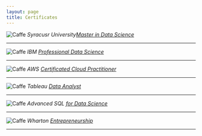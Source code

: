 ```yaml
---
layout: page
title: Certificates
---
```



![Caffe]({{site.baseurl}}/images/ads.png)
*Syracusr University[Master in Data Science](https://www.linkedin.com/in/chenghao-wu-65475917a/detail/overlay-view/urn:li:fsd_profileTreasuryMedia:(ACoAACp4SWABh4XWYduHFo9KqGXVrpc8OXw6YgA,1635455558319)/)*

***

![Caffe]({{site.baseurl}}/images/ibm.jfif)
*IBM [Professional Data Science](https://www.coursera.org/account/accomplishments/professional-cert/FT9QCFTCU98S?utm_source=link&utm_medium=certificate&utm_content=cert_image&utm_campaign=pdf_header_button&utm_product=prof)*

***

![Caffe]({{site.baseurl}}/images/aws.png)
*AWS [Certificated Cloud Practitioner](https://www.credly.com/badges/4d42b753-74ac-4b27-9959-1a65ca3991a3/linked_in_profile)*

***

![Caffe]({{site.baseurl}}/images/tableau.jfif)
*Tableau [Data Analyst](https://www.credly.com/badges/68d55236-10b9-422d-a950-b3938f828ce0?source=linked_in_profile)*

***

![Caffe]({{site.baseurl}}/images/sql.png)
*Advanced SQL [for Data Science](https://www.linkedin.com/in/chenghao-wu-65475917a/detail/overlay-view/urn:li:fsd_profileTreasuryMedia:(ACoAACp4SWABh4XWYduHFo9KqGXVrpc8OXw6YgA,1635455776688)/)*

***

![Caffe]({{site.baseurl}}/images/wharton.jfif)
*Wharton [Entrepreneurship](https://www.coursera.org/account/accomplishments/specialization/certificate/7B4FMJPXNTWM)*

***